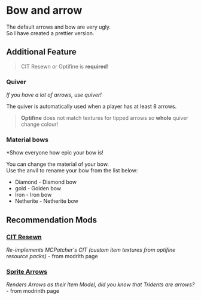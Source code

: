 # Bow and arrow

The default arrows and bow are very ugly.  
So I have created a prettier version.

## Additional Feature

> CIT Resewn or Optifine is **required**!

### Quiver

*If you have a lot of arrows, use quiver!*

The quiver is automatically used when a player has at least 8 arrows.

> **Optifine** does not match textures for tipped arrows so **whole** quiver change colour!

### Material bows

*Show everyone how epic your bow is!

You can change the material of your bow.  
Use the anvil to rename your bow from the list below:

- Diamond - Diamond bow
- gold - Golden bow
- Iron - Iron bow
- Netherite - Netherite bow

## Recommendation Mods

### [CIT Resewn](https://modrinth.com/mod/cit-resewn)

*Re-implements MCPatcher's CIT (custom item textures from optifine resource packs)* - from modrith page

### [Sprite Arrows](https://modrinth.com/mod/sprite-arrows)

*Renders Arrows as their Item Model, did you know that Tridents are arrows?* - from modrinth page
